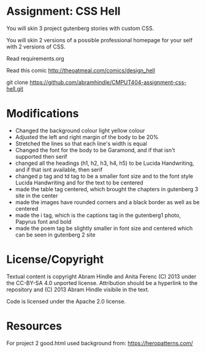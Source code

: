 Assignment: CSS Hell
====================

You will skin 3 project gutenberg stories with custom CSS.

You will skin 2 versions of a possible professional homepage for your
self with 2 versions of CSS.

Read requirements.org

Read this comic http://theoatmeal.com/comics/design_hell

git clone https://github.com/abramhindle/CMPUT404-assignment-css-hell.git

Modifications
=================
* Changed the background colour light yellow colour
* Adjusted the left and right margin of the body to be 20% 
* Stretched the lines so that each line's width is equal
* Changed the font for the body to be Garamond, and if that isn't supported then serif
* changed all the headings (h1, h2, h3, h4, h5) to be Lucida Handwriting, and if that isnt available, then serif
* changed p tag and td tag to be a smaller font size and to the font style Lucida Handwriting and for the text to be centered
* made the table tag centered, which brought the chapters in gutenberg 3 site in the center
* made the images have rounded corners and a black border as well as be centered
* made the i tag, which is the captions tag in the gutenberg1 photo, Papyrus font and bold
* made the poem tag be slightly smaller in font size and centered which can be seen in gutenberg 2 site

License/Copyright
=================

Textual content is copyright Abram Hindle and Anita Ferenc (C) 2013 under the CC-BY-SA
4.0 unported license. Attribution should be a hyperlink to the
repository and (C) 2013 Abram Hindle visibile in the text.

Code is licensed under the Apache 2.0 license.

Resources
=================
For project 2 good.html used background from:
https://heropatterns.com/


